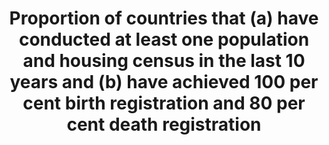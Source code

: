 ---
comments_and_limitations: Birth registry in the US is greater than 99 percent.
data_non_statistical: false
date_metadata_updated: February 2018 (Kali Kong)
goal_meta_link: http://unstats.un.org/sdgs/files/metadata-compilation/Metadata-Goal-17.pdf
graph: binary
graph_title: Has the US completed at least one population and housing census in the
  last 10 years? Has the US achieved 100 percent birth registration and at least 80
  percent death registration?
graph_type: line
has_metadata: true
indicator: 17.19.2
indicator_name: Proportion of countries that (a) have conducted at least one population
  and housing census in the last 10 years and (b) have achieved 100 per cent birth
  registration and 80 per cent death registration
indicator_sort_order: 17-19-02
indicator_variable: house_census
layout: indicator
national_geographical_coverage: United States
permalink: /17-19-2/
published: true
reporting_status: complete
sdg_goal: 17
source_active_1: true
source_agency_staff_email_1: jpark@omb.eop.gov
source_agency_staff_name_1: Jennifer Park
source_agency_survey_dataset_1: SSP/OIRA/OMB/EOP
source_notes_1: null
source_title_1: null
source_url_1: https://www.cdc.gov/nchs/products/vsrr
target: By 2030, build on existing initiatives to develop measurements of progress
  on sustainable development that complement gross domestic product, and support statistical
  capacity-building in developing countries.
target_id: '17.19'
title: Proportion of countries that (a) have conducted at least one population and
  housing census in the last 10 years and (b) have achieved 100 per cent birth registration
  and 80 per cent death registration
un_custodial_agency: 'UNSD  (Partnering Agencies: UNFPA, DESA Population Division,
  other involved agencies in the interagency group on CRVS)'
un_designated_tier: '1'
us_method_of_computation: Periodicity of housing census is measured by the decennial
  census program of the U.S. Bureau of the Census. Rate of coverage of birth records
  and death records is measured by the Vital Health Statistics Program of the National
  Center for Health Statistics of the Centers for Disease Control and Prevention as
  measured by percentage coverage of prior year vital events.
variable_description: null
variable_notes: null
---